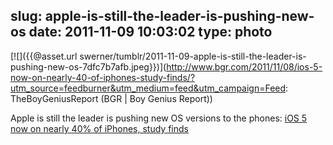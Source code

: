 slug: apple-is-still-the-leader-is-pushing-new-os
date: 2011-11-09 10:03:02
type: photo
---

[![]({{@asset.url swerner/tumblr/2011-11-09-apple-is-still-the-leader-is-pushing-new-os-7dfc7b7afb.jpeg}})](http://www.bgr.com/2011/11/08/ios-5-now-on-nearly-40-of-iphones-study-finds/?utm_source=feedburner&utm_medium=feed&utm_campaign=Feed: TheBoyGeniusReport (BGR | Boy Genius Report))

Apple is still the leader is pushing new OS versions to the phones: [iOS 5 now on nearly 40% of iPhones, study finds](http://www.bgr.com/2011/11/08/ios-5-now-on-nearly-40-of-iphones-study-finds/?utm_source=feedburner&utm_medium=feed&utm_campaign=Feed:%20TheBoyGeniusReport%20(BGR%20%7C%20Boy%20Genius%20Report))
